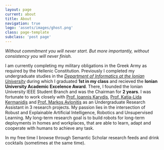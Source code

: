 ```yaml
---
layout: page
current: about
title: About
navigation: true
logo: 'assets/images/ghost.png'
class: page-template
subclass: 'post page'
---
```


<!-- Spiros is a curious, diligent and driven person, suffering from entrepreneurship tendencies, who wants to apply Computational Science to the very small nano scale as well as the very big planetary scale. He is fascinated by the intersection of Artificial Intelligence, Biomedicine and Engineering. Spiros' goal is to disrupt industries using sophisticated, intelligent information processing systems. He believes that the aftermath of the ethical Artificial Intelligence revolution will improve the global living standard and result in a more egalitarian society.  -->

*Without commitment you will never start. But more importantly, without consistency you will never finish.*
  
I am currently completing my military obligations in the Greek Army as required by the Hellenic Constitution. Previously I completed my undergraduate studies in the [*Department of Informatics at the Ionian University*](http://di.ionio.gr/) during which I graduated **1st in my class** and recieved the **Ionian University Academic Excelence Award**. There, I founded the Ionian University IEEE Student Branch and was the Chairman for **2 years**. I was fortunate to work closely with [Prof. Ioannis Karydis](https://di.ionio.gr/en/department/staff/331-karydis/), [Prof. Katia-Lida Kermanidis](https://di.ionio.gr/en/department/staff/92-kermanidis/) and [Prof. Markos Avlonitis](https://di.ionio.gr/en/department/staff/89-avlonitis/) as an Undergraduate Research Assistant in 3 research projects. My passion lies in the intersection of Robust and Explainable Artificial Intelligence, Robotics and Unsupervised Learning. My long-term research goal is to build robots for long-term deployments in homes and workplaces, that are able to learn, adapt and cooperate with humans to achieve any task.

In my free time I browse through Semantic Scholar research feeds and drink cocktails (sometimes at the same time).
